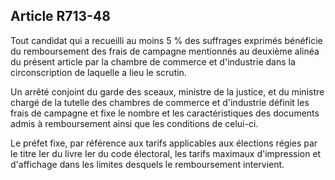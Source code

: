 Article R713-48
----
Tout candidat qui a recueilli au moins 5 % des suffrages exprimés bénéficie du
remboursement des frais de campagne mentionnés au deuxième alinéa du présent
article par la chambre de commerce et d'industrie dans la circonscription de
laquelle a lieu le scrutin.

Un arrêté conjoint du garde des sceaux, ministre de la justice, et du ministre
chargé de la tutelle des chambres de commerce et d'industrie définit les frais
de campagne et fixe le nombre et les caractéristiques des documents admis à
remboursement ainsi que les conditions de celui-ci.

Le préfet fixe, par référence aux tarifs applicables aux élections régies par le
titre Ier du livre Ier du code électoral, les tarifs maximaux d'impression et
d'affichage dans les limites desquels le remboursement intervient.
